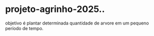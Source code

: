# projeto-agrinho-2025..
objetivo é  plantar determinada quantidade de arvore em um pequeno período de tempo.
